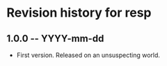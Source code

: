 # Revision history for resp

## 1.0.0 -- YYYY-mm-dd

* First version. Released on an unsuspecting world.
